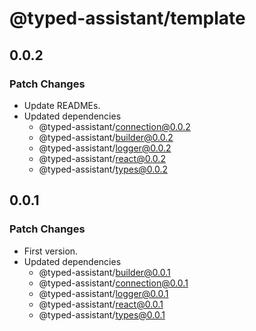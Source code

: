 # @typed-assistant/template

## 0.0.2

### Patch Changes

- Update READMEs.
- Updated dependencies
  - @typed-assistant/connection@0.0.2
  - @typed-assistant/builder@0.0.2
  - @typed-assistant/logger@0.0.2
  - @typed-assistant/react@0.0.2
  - @typed-assistant/types@0.0.2

## 0.0.1

### Patch Changes

- First version.
- Updated dependencies
  - @typed-assistant/builder@0.0.1
  - @typed-assistant/connection@0.0.1
  - @typed-assistant/logger@0.0.1
  - @typed-assistant/react@0.0.1
  - @typed-assistant/types@0.0.1
